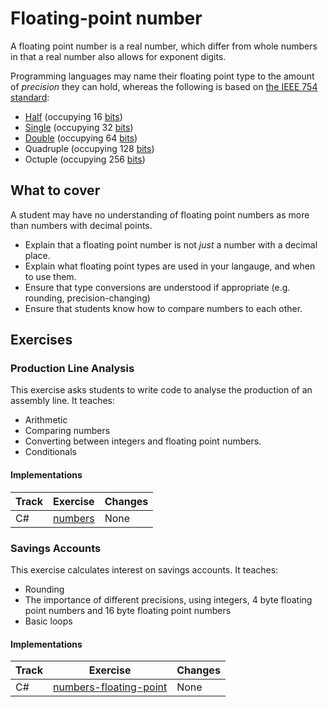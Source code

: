 # Floating-point number

A floating point number is a real number, which differ from whole numbers in that a real number also allows for exponent digits.

Programming languages may name their floating point type to the amount of _precision_ they can hold, whereas the following is based on [the IEEE 754 standard][wiki-ieee754]:

- [Half][type-half] (occupying 16 [bits][type-bit])
- [Single][type-single] (occupying 32 [bits][type-bit])
- [Double][type-double] (occupying 64 [bits][type-bit])
- Quadruple (occupying 128 [bits][type-bit])
- Octuple (occupying 256 [bits][type-bit])

## What to cover

A student may have no understanding of floating point numbers as more than numbers with decimal points.

- Explain that a floating point number is not _just_ a number with a decimal place.
- Explain what floating point types are used in your langauge, and when to use them.
- Ensure that type conversions are understood if appropriate (e.g. rounding, precision-changing)
- Ensure that students know how to compare numbers to each other.

## Exercises

### Production Line Analysis

This exercise asks students to write code to analyse the production of an assembly line. It teaches:

- Arithmetic
- Comparing numbers
- Converting between integers and floating point numbers.
- Conditionals

#### Implementations

| Track | Exercise                                         | Changes |
| ----- | ------------------------------------------------ | ------- |
| C#    | [numbers][implementation-csharp-production-line] | None    |

### Savings Accounts

This exercise calculates interest on savings accounts. It teaches:

- Rounding
- The importance of different precisions, using integers, 4 byte floating point numbers and 16 byte floating point numbers
- Basic loops

#### Implementations

| Track | Exercise                                                         | Changes |
| ----- | ---------------------------------------------------------------- | ------- |
| C#    | [numbers-floating-point][implementation-csharp-savings-accounts] | None    |

[type-bit]: ./bit.md
[type-double]: ./double.md
[type-half]: ./half.md
[type-single]: ./single.md
[wiki-ieee754]: https://en.wikipedia.org/wiki/IEEE_754
[implementation-csharp-production-line]: ../../languages/csharp/exercises/concept/numbers/.docs/introduction.md
[implementation-csharp-savings-accounts]: ../../languages/csharp/exercises/concept/numbers-floating-point/.docs/introduction.md
